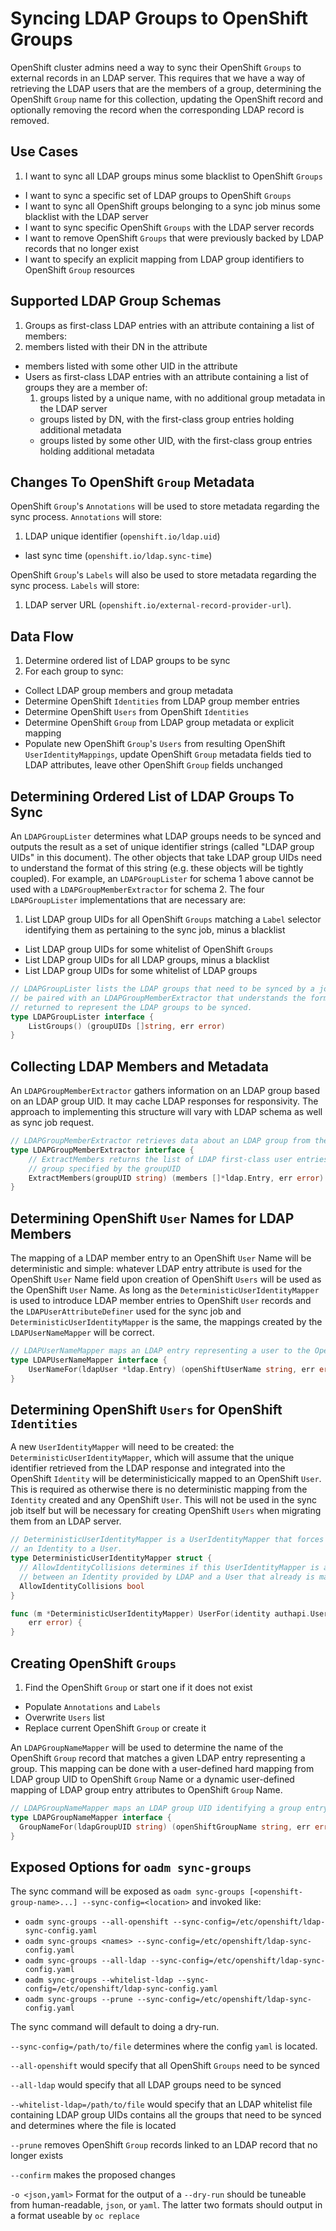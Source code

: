 # Syncing LDAP Groups to OpenShift Groups

OpenShift cluster admins need a way to sync their OpenShift `Groups` to external records in an LDAP server. This requires that we have a way of retrieving the LDAP users that are the members of a group, determining the OpenShift `Group` name for this collection, updating the OpenShift record and optionally removing the record when the corresponding LDAP record is removed.

## Use Cases
1. I want to sync all LDAP groups minus some blacklist to OpenShift `Groups`
* I want to sync a specific set of LDAP groups to OpenShift `Groups`
* I want to sync all OpenShift groups belonging to a sync job minus some blacklist with the LDAP server
* I want to sync specific OpenShift `Groups` with the LDAP server records
* I want to remove OpenShift `Groups` that were previously backed by LDAP records that no longer exist
* I want to specify an explicit mapping from LDAP group identifiers to OpenShift `Group` resources

## Supported LDAP Group Schemas
1. Groups as first-class LDAP entries with an attribute containing a list of members:
  1. members listed with their DN in the attribute
  * members listed with some other UID in the attribute
* Users as first-class LDAP entries with an attribute containing a list of groups they are a member of:
  1. groups listed by a unique name, with no additional group metadata in the LDAP server
  * groups listed by DN, with the first-class group entries holding additional metadata
  * groups listed by some other UID, with the first-class group entries holding additional metadata

## Changes To OpenShift `Group` Metadata
OpenShift `Group`'s `Annotations` will be used to store metadata regarding the sync process. `Annotations` will store:

1. LDAP unique identifier (`openshift.io/ldap.uid`)
* last sync time (`openshift.io/ldap.sync-time`)

OpenShift `Group`'s `Labels` will also be used to store metadata regarding the sync process. `Labels` will store:

1. LDAP server URL (`openshift.io/external-record-provider-url`).

## Data Flow
1. Determine ordered list of LDAP groups to be sync
  1. For each group to sync:
  * Collect LDAP group members and group metadata
  * Determine OpenShift `Identities` from LDAP group member entries
  * Determine OpenShift `Users` from OpenShift `Identities`
  * Determine OpenShift `Group` from LDAP group metadata or explicit mapping
  * Populate new OpenShift `Group`'s `Users` from resulting OpenShift `UserIdentityMappings`, update OpenShift `Group` metadata fields tied to LDAP attributes, leave other OpenShift `Group` fields unchanged

##  Determining Ordered List of LDAP Groups To Sync
An `LDAPGroupLister` determines what LDAP groups needs to be synced and outputs the result as a set of unique identifier strings (called "LDAP group UIDs" in this document). The other objects that take LDAP group UIDs need to understand the format of this string (e.g. these objects will be tightly coupled). For example, an `LDAPGroupLister` for schema 1 above cannot be used with a `LDAPGroupMemberExtractor` for schema 2. The four `LDAPGroupLister` implementations that are necessary are:

1. List LDAP group UIDs for all OpenShift `Groups` matching a `Label` selector identifying them as pertaining to the sync job, minus a blacklist
* List LDAP group UIDs for some whitelist of OpenShift `Groups`
* List LDAP group UIDs for all LDAP groups, minus a blacklist
* List LDAP group UIDs for some whitelist of LDAP groups

```go
// LDAPGroupLister lists the LDAP groups that need to be synced by a job. The LDAPGroupLister needs to
// be paired with an LDAPGroupMemberExtractor that understands the format of the unique identifiers
// returned to represent the LDAP groups to be synced.
type LDAPGroupLister interface {
    ListGroups() (groupUIDs []string, err error)
}
```

## Collecting LDAP Members and Metadata
An `LDAPGroupMemberExtractor` gathers information on an LDAP group based on an LDAP group UID. It may cache LDAP responses for responsivity. The approach to implementing this structure will vary with LDAP schema as well as sync job request.

```go
// LDAPGroupMemberExtractor retrieves data about an LDAP group from the LDAP server.
type LDAPGroupMemberExtractor interface {
    // ExtractMembers returns the list of LDAP first-class user entries that are members of the LDAP
    // group specified by the groupUID
    ExtractMembers(groupUID string) (members []*ldap.Entry, err error)
}
```

## Determining OpenShift `User` Names for LDAP Members
The mapping of a LDAP member entry to an OpenShift `User` Name will be deterministic and simple: whatever LDAP entry attribute is used for the OpenShift `User` Name field upon creation of OpenShift `Users` will be used as the OpenShift `User` Name. As long as the `DeterministicUserIdentityMapper` is used to introduce LDAP member entries to OpenShift `User` records and the `LDAPUserAttributeDefiner` used for the sync job and `DeterministicUserIdentityMapper` is the same, the mappings created by the `LDAPUserNameMapper` will be correct.

```go
// LDAPUserNameMapper maps an LDAP entry representing a user to the OpenShift User Name corresponding to it
type LDAPUserNameMapper interface {
    UserNameFor(ldapUser *ldap.Entry) (openShiftUserName string, err error)
}
```

## Determining OpenShift `Users` for OpenShift `Identities`
A new `UserIdentityMapper` will need to be created: the `DeterministicUserIdentityMapper`, which will assume that the unique identifier retrieved from the LDAP response and integrated into the OpenShift `Identity` will be deterministicically mapped to an OpenShift `User`. This is required as otherwise there is no deterministic mapping from the `Identity` created and any OpenShift `User`. This will not be used in the sync job itself but will be necessary for creating OpenShift `Users` when migrating them from an LDAP server.

```go
// DeterministicUserIdentityMapper is a UserIdentityMapper that forces a deterministic mapping from
// an Identity to a User.
type DeterministicUserIdentityMapper struct {
  // AllowIdentityCollisions determines if this UserIdentityMapper is allowed to make a mapping
  // between an Identity provided by LDAP and a User that already is mapped to another Identity.
  AllowIdentityCollisions bool
}

func (m *DeterministicUserIdentityMapper) UserFor(identity authapi.UserIdentityInfo) (user user.Info,
    err error) {
}
```

## Creating OpenShift `Groups`
1. Find the OpenShift `Group` or start one if it does not exist
* Populate `Annotations` and `Labels`
* Overwrite `Users` list
* Replace current OpenShift `Group` or create it

An `LDAPGroupNameMapper` will be used to determine the name of the OpenShift `Group` record that matches a given LDAP entry representing a group. This mapping can be done with a user-defined hard mapping from LDAP group UID to OpenShift `Group` Name or a dynamic user-defined mapping of LDAP group entry attributes to OpenShift `Group` Name.

```go
// LDAPGroupNameMapper maps an LDAP group UID identifying a group entry to the OpenShift Group name for it
type LDAPGroupNameMapper interface {
  GroupNameFor(ldapGroupUID string) (openShiftGroupName string, err error)
}
```

## Exposed Options for `oadm sync-groups`
The sync command will be exposed as `oadm sync-groups [<openshift-group-name>...] --sync-config=<location>` and invoked like:
* `oadm sync-groups --all-openshift --sync-config=/etc/openshift/ldap-sync-config.yaml`
* `oadm sync-groups <names> --sync-config=/etc/openshift/ldap-sync-config.yaml`
* `oadm sync-groups --all-ldap --sync-config=/etc/openshift/ldap-sync-config.yaml`
* `oadm sync-groups --whitelist-ldap --sync-config=/etc/openshift/ldap-sync-config.yaml`
* `oadm sync-groups --prune --sync-config=/etc/openshift/ldap-sync-config.yaml`

The sync command will default to doing a dry-run.

`--sync-config=/path/to/file` determines where the config `yaml` is located.

`--all-openshift` would specify that all OpenShift `Groups` need to be synced

`--all-ldap` would specify that all LDAP groups need to be synced

`--whitelist-ldap=/path/to/file` would specify that an LDAP whitelist file containing LDAP group UIDs contains all the groups that need to be synced and determines where the file is located

`--prune` removes OpenShift `Group` records linked to an LDAP record that no longer exists

`--confirm` makes the proposed changes

`-o <json,yaml>` Format for the output of a `--dry-run` should be tuneable from human-readable, `json`, or `yaml`. The latter two formats should output in a format useable by `oc replace`
